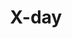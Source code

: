--- 
title: "X-day"
publishdate: "2019-3-15T16:48:46+02:00"
src: "https://365manga.net/manga/x-day"
image: "https://data.365manga.net/images/thumbnails/24651-x-day.jpg"
description: "From Tokyopop: It's senior year, and Rica is seriously stressed out. She's got more homework, exams, and papers than she can handle, and was recently dumped by her boyfriend. In other words: Life sucks! One day, she's chatting online when she meets three classmates who hate school as much as she does. Together, they hatch a plan to blow up the school when no one is present. The countdown is…"
---